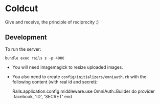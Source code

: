 # Coldcut

Give and receive, the principle of reciprocity :)

## Development

To run the server:

    bundle exec rails s -p 4000

* You will need imagemagick to resize uploaded images.
* You also need to create `config/initializers/omniauth.rb` with the following content (with real id and secret): 

    Rails.application.config.middleware.use OmniAuth::Builder do
      provider :facebook, 'ID', 'SECRET'
    end

